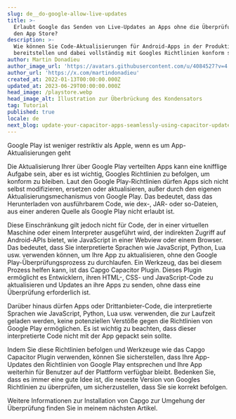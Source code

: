 ```yaml
---
slug: de__do-google-allow-live-updates
title: >-
  Erlaubt Google das Senden von Live-Updates an Apps ohne die Überprüfung durch
  den App Store?
description: >-
  Wie können Sie Code-Aktualisierungen für Android-Apps in der Produktion
  bereitstellen und dabei vollständig mit Googles Richtlinien konform sein?
author: Martin Donadieu
author_image_url: 'https://avatars.githubusercontent.com/u/4084527?v=4'
author_url: 'https://x.com/martindonadieu'
created_at: 2022-01-13T00:00:00.000Z
updated_at: 2023-06-29T00:00:00.000Z
head_image: /playstore.webp
head_image_alt: Illustration zur Überbrückung des Kondensators
tag: Tutorial
published: true
locale: de
next_blog: update-your-capacitor-apps-seamlessly-using-capacitor-updater
---
```


Google Play ist weniger restriktiv als Apple, wenn es um App-Aktualisierungen geht

Die Aktualisierung Ihrer über Google Play verteilten Apps kann eine knifflige Aufgabe sein, aber es ist wichtig, Googles Richtlinien zu befolgen, um konform zu bleiben. Laut den Google Play-Richtlinien dürfen Apps sich nicht selbst modifizieren, ersetzen oder aktualisieren, außer durch den eigenen Aktualisierungsmechanismus von Google Play. Das bedeutet, dass das Herunterladen von ausführbarem Code, wie dex-, JAR- oder so-Dateien, aus einer anderen Quelle als Google Play nicht erlaubt ist.

Diese Einschränkung gilt jedoch nicht für Code, der in einer virtuellen Maschine oder einem Interpreter ausgeführt wird, der indirekten Zugriff auf Android-APIs bietet, wie JavaScript in einer Webview oder einem Browser. Das bedeutet, dass Sie interpretierte Sprachen wie JavaScript, Python, Lua usw. verwenden können, um Ihre App zu aktualisieren, ohne den Google Play-Überprüfungsprozess zu durchlaufen. Ein Werkzeug, das bei diesem Prozess helfen kann, ist das Capgo Capacitor Plugin. Dieses Plugin ermöglicht es Entwicklern, ihren HTML-, CSS- und JavaScript-Code zu aktualisieren und Updates an ihre Apps zu senden, ohne dass eine Überprüfung erforderlich ist.

Darüber hinaus dürfen Apps oder Drittanbieter-Code, die interpretierte Sprachen wie JavaScript, Python, Lua usw. verwenden, die zur Laufzeit geladen werden, keine potenziellen Verstöße gegen die Richtlinien von Google Play ermöglichen. Es ist wichtig zu beachten, dass dieser interpretierte Code nicht mit der App gepackt sein sollte.

Indem Sie diese Richtlinien befolgen und Werkzeuge wie das Capgo Capacitor Plugin verwenden, können Sie sicherstellen, dass Ihre App-Updates den Richtlinien von Google Play entsprechen und Ihre App weiterhin für Benutzer auf der Plattform verfügbar bleibt. Bedenken Sie, dass es immer eine gute Idee ist, die neueste Version von Googles Richtlinien zu überprüfen, um sicherzustellen, dass Sie sie korrekt befolgen.

Weitere Informationen zur Installation von Capgo zur Umgehung der Überprüfung finden Sie in meinem nächsten Artikel.